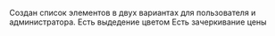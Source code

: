 Создан список элементов в двух вариантах для пользователя и администратора.
Есть выдедение цветом
Есть зачеркивание цены